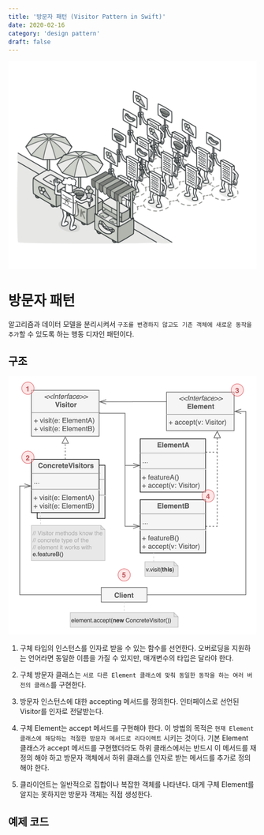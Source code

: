 ```yaml
---
title: '방문자 패턴 (Visitor Pattern in Swift)'
date: 2020-02-16
category: 'design pattern'
draft: false
---
```


![](./images/visitor-pattern-1.png)

# 방문자 패턴

알고리즘과 데이터 모델을 분리시켜서 `구조를 변경하지 않고도 기존 객체에 새로운 동작을 추가`할 수 있도록 하는 행동 디자인 패턴이다.

## 구조

![](./images/visitor-pattern-2.png)

1. 구체 타입의 인스턴스를 인자로 받을 수 있는 함수를 선언한다. 오버로딩을 지원하는 언어라면 동일한 이름을 가질 수 있지만, 매개변수의 타입은 달라야 한다.

2. 구체 방문자 클래스는 `서로 다른 Element 클래스에 맞춰 동일한 동작을 하는 여러 버전의 클래스`를 구현한다.

3. 방문자 인스턴스에 대한 accepting 메서드를 정의한다. 인터페이스로 선언된 Visitor를 인자로 전달받는다.

4. 구체 Element는 accept 메서드를 구현해야 한다. 이 방법의 목적은 `현재 Element 클래스에 해당하는 적절한 방문자 메서드로 리다이렉트` 시키는 것이다. 기본 Element 클래스가 accept 메서드를 구현했더라도 하위 클래스에서는 반드시 이 메서드를 재정의 해야 하고 방문자 객체에서 하위 클래스를 인자로 받는 메서드를 추가로 정의해야 한다.

5. 클라이언트는 일반적으로 집합이나 복잡한 객체를 나타낸다. 대게 구체 Element를 알지는 못하지만 방문자 객체는 직접 생성한다.

## 예제 코드
